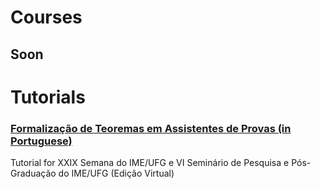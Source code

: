 
# Courses
## Soon

# Tutorials

### [Formalização de Teoremas em Assistentes de Provas (in Portuguese)](Tutorials/Semana_IME_2021/readme.html)
   Tutorial for XXIX Semana do IME/UFG e VI Seminário de Pesquisa e Pós-Graduação do IME/UFG (Edição Virtual)
